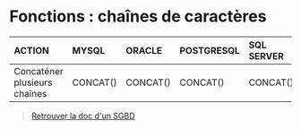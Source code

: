 # Fonctions : chaînes de caractères

|ACTION|MYSQL|ORACLE|POSTGRESQL|SQL SERVER|
|:--|:--|:--|:--|:--|
|Concaténer plusieurs chaînes|CONCAT()|CONCAT()|CONCAT()|CONCAT()|

> [Retrouver la doc d'un SGBD](https://github.com/jasonchampagne/FindMyDoc)
